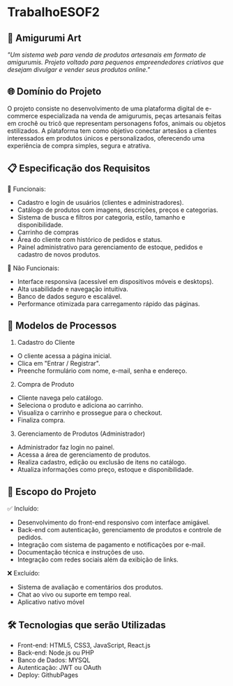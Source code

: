 # TrabalhoESOF2
## 🧶 Amigurumi Art
_"Um sistema web para venda de produtos artesanais em formato de amigurumis. Projeto voltado para pequenos empreendedores criativos que desejam divulgar e vender seus produtos online."_

## 🌐 Domínio do Projeto
O projeto consiste no desenvolvimento de uma plataforma digital de e-commerce especializada na venda de amigurumis, peças artesanais feitas em crochê ou tricô que representam personagens fofos, animais ou objetos estilizados. A plataforma tem como objetivo conectar artesãos a clientes interessados em produtos únicos e personalizados, oferecendo uma experiência de compra simples, segura e atrativa.

## 📋 Especificação dos Requisitos
🔹 Funcionais:
- Cadastro e login de usuários (clientes e administradores).
- Catálogo de produtos com imagens, descrições, preços e categorias.
- Sistema de busca e filtros por categoria, estilo, tamanho e disponibilidade.
- Carrinho de compras
- Área do cliente com histórico de pedidos e status.
- Painel administrativo para gerenciamento de estoque, pedidos e cadastro de novos produtos.

🔹 Não Funcionais:
- Interface responsiva (acessível em dispositivos móveis e desktops).
- Alta usabilidade e navegação intuitiva.
- Banco de dados seguro e escalável.
- Performance otimizada para carregamento rápido das páginas.

## 🔄 Modelos de Processos
1. Cadastro do Cliente
* O cliente acessa a página inicial.
* Clica em "Entrar / Registrar".
* Preenche formulário com nome, e-mail, senha e endereço.

2. Compra de Produto
* Cliente navega pelo catálogo.
* Seleciona o produto e adiciona ao carrinho.
* Visualiza o carrinho e prossegue para o checkout.
* Finaliza compra.

3. Gerenciamento de Produtos (Administrador)
* Administrador faz login no painel.
* Acessa a área de gerenciamento de produtos.
* Realiza cadastro, edição ou exclusão de itens no catálogo.
* Atualiza informações como preço, estoque e disponibilidade.

## 🎯 Escopo do Projeto
✅ Incluído:
+ Desenvolvimento do front-end responsivo com interface amigável.
+ Back-end com autenticação, gerenciamento de produtos e controle de pedidos.
+ Integração com sistema de pagamento e notificações por e-mail.
+ Documentação técnica e instruções de uso.
+ Integração com redes sociais além da exibição de links.

❌ Excluído:
- Sistema de avaliação e comentários dos produtos.
- Chat ao vivo ou suporte em tempo real.
- Aplicativo nativo móvel

## 🛠️ Tecnologias que serão Utilizadas 
- Front-end: HTML5, CSS3, JavaScript, React.js
- Back-end: Node.js ou PHP
- Banco de Dados: MYSQL
- Autenticação: JWT ou OAuth
- Deploy: GithubPages
